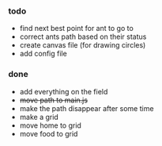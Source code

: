 ### todo

* find next best point for ant to go to
* correct ants path based on their status
* create canvas file (for drawing circles)
* add config file

### done

* add everything on the field
* ~~move path to main.js~~
* make the path disappear after some time
* make a grid
* move home to grid
* move food to grid
